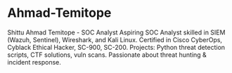 # Ahmad-Temitope
Shittu Ahmad Temitope - SOC Analyst  Aspiring SOC Analyst skilled in SIEM (Wazuh, Sentinel), Wireshark, and Kali Linux. Certified in Cisco CyberOps, Cyblack Ethical Hacker, SC-900, SC-200. Projects: Python threat detection scripts, CTF solutions, vuln scans. Passionate about threat hunting &amp; incident response.
